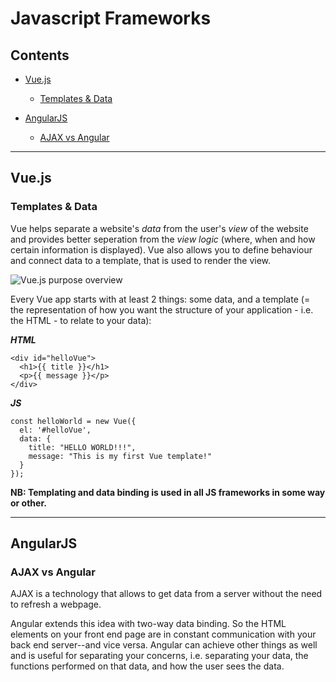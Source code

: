 # Javascript Frameworks
## Contents
- [Vue.js](#vuejs)
  - [Templates & Data](#templates--data)

- [AngularJS](#angularjs)
  - [AJAX vs Angular](#ajax-vs-angular)

_______________

## Vue.js
### Templates & Data
Vue helps separate a website's *data* from the user's *view* of the website and provides better seperation from the *view logic* (where, when and how certain information is displayed). Vue also allows you to define behaviour and connect data to a template, that is used to render the view.

![Vue.js purpose overview](https://github.com/minkaotic/front-end-notes/blob/master/vue_overview.png)

Every Vue app starts with at least 2 things: some data, and a template (= the representation of how you want the structure of your application - i.e. the HTML - to relate to your data):

***HTML***
```
<div id="helloVue">
  <h1>{{ title }}</h1>
  <p>{{ message }}</p>
</div>
```
***JS***
```
const helloWorld = new Vue({
  el: '#helloVue',
  data: {
    title: "HELLO WORLD!!!",
    message: "This is my first Vue template!"
  }
});
```
**NB: Templating and data binding is used in all JS frameworks in some way or other.**

_______________

## AngularJS

### AJAX vs Angular
AJAX is a technology that allows to get data from a server without the need to refresh a webpage.

Angular extends this idea with two-way data binding. So the HTML elements on your front end page are in constant communication with your back end server--and vice versa. Angular can achieve other things as well and is useful for separating your concerns, i.e. separating your data, the functions performed on that data, and how the user sees the data.

